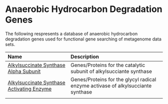 # Anaerobic Hydrocarbon Degradation Genes



The following respresents a database of anaerobic hydrocarbon degradation genes used for functional gene searching of metagenome data sets.



 Name | Description |
 :--- | :---------- |
| [Alkylsuccinate Synthase Alpha Subunit](assA.md) | Genes/Proteins for the catalytic subunit of alkylsucciante synthase  |
| [Alkylsuccinate Synthase Activating Enzyme](assD.md) | Genes/Proteins for the glycyl radical enzyme activase of alkylsucciante synthase|
| []() |  |

